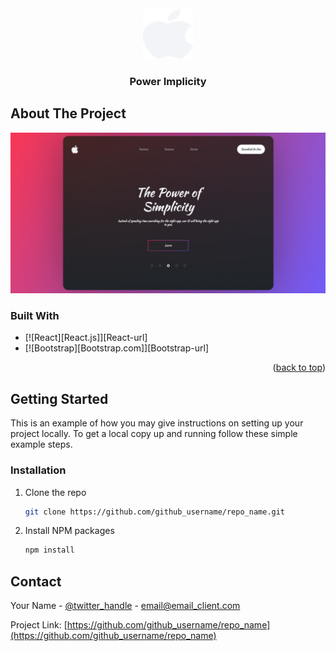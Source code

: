 
<!-- PROJECT LOGO -->
<br />
<div align="center">
  <a href="https://github.com/github_username/repo_name">
    <img src="src/assets/Apple.png" alt="Logo" width="80" height="80">
  </a>
<h3 align="center">Power Implicity</h3>
</div>

<!-- ABOUT THE PROJECT -->
## About The Project

![Product Screen Shot](./src/assets/screenshot.png)

### Built With

* [![React][React.js]][React-url]
* [![Bootstrap][Bootstrap.com]][Bootstrap-url]

<p align="right">(<a href="#top">back to top</a>)</p>


<!-- GETTING STARTED -->
## Getting Started

This is an example of how you may give instructions on setting up your project locally.
To get a local copy up and running follow these simple example steps.

### Installation

1. Clone the repo
   ```sh
   git clone https://github.com/github_username/repo_name.git
   ```
3. Install NPM packages
   ```sh
   npm install
   ```

<!-- CONTACT -->
## Contact

Your Name - [@twitter_handle](https://twitter.com/twitter_handle) - email@email_client.com

Project Link: [https://github.com/github_username/repo_name](https://github.com/github_username/repo_name)